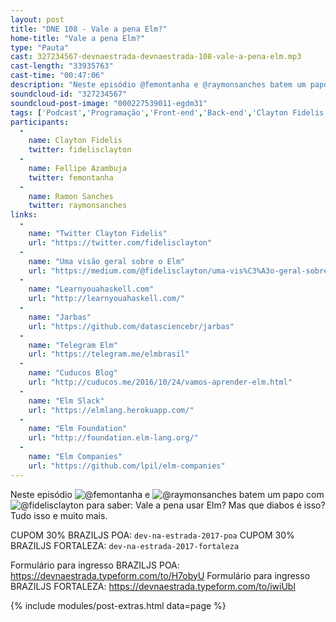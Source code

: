 ```yaml
---
layout: post
title: "DNE 108 - Vale a pena Elm?"
home-title: "Vale a pena Elm?"
type: "Pauta"
cast: 327234567-devnaestrada-devnaestrada-108-vale-a-pena-elm.mp3
cast-length: "33935763"
cast-time: "00:47:06"
description: "Neste episódio @femontanha e @raymonsanches batem um papo com Clayton Fidelis pra saber: Vale a pena usar Elm? Mas que diabos é isso? Tudo isso e muito mais."
soundcloud-id: "327234567"
soundcloud-post-image: "000227539011-egdm31"
tags: ['Podcast','Programação','Front-end','Back-end','Clayton Fidelis','Elm','Javascript','Linguagem', 'Haskell', 'Jarbas','Tech']
participants:
  -
    name: Clayton Fidelis
    twitter: fidelisclayton
  -
    name: Fellipe Azambuja
    twitter: femontanha
  -
    name: Ramon Sanches
    twitter: raymonsanches
links:
  -
    name: "Twitter Clayton Fidelis"
    url: "https://twitter.com/fidelisclayton"
  -
    name: "Uma visão geral sobre o Elm"
    url: "https://medium.com/@fidelisclayton/uma-vis%C3%A3o-geral-sobre-o-elm-b8c65e1aa074?ct=t(BrazilJS_Weekly_468_9_2013)"
  -
    name: "Learnyouahaskell.com"
    url: "http://learnyouahaskell.com/"
  -
    name: "Jarbas"
    url: "https://github.com/datasciencebr/jarbas"
  -
    name: "Telegram Elm"
    url: "https://telegram.me/elmbrasil"
  -
    name: "Cuducos Blog"
    url: "http://cuducos.me/2016/10/24/vamos-aprender-elm.html"
  -
    name: "Elm Slack"
    url: "https://elmlang.herokuapp.com/"
  -
    name: "Elm Foundation"
    url: "http://foundation.elm-lang.org/"
  -
    name: "Elm Companies"
    url: "https://github.com/lpil/elm-companies"
---
```


Neste episódio ![@femontanha](https://twitter.com/femontanha) e ![@raymonsanches](https://twitter.com/raymonsanches) batem um papo com ![@fidelisclayton](https://twitter.com/@fidelisclayton) para saber: Vale a pena usar Elm? Mas que diabos é isso? Tudo isso e muito mais.

CUPOM 30% BRAZILJS POA: `dev-na-estrada-2017-poa`
CUPOM 30% BRAZILJS FORTALEZA: `dev-na-estrada-2017-fortaleza`

Formulário para ingresso BRAZILJS POA: https://devnaestrada.typeform.com/to/H7obyU
Formulário para ingresso BRAZILJS FORTALEZA: https://devnaestrada.typeform.com/to/iwiUbl

{% include modules/post-extras.html data=page %}
